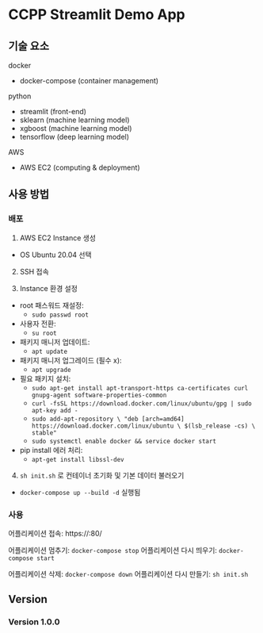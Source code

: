 # CCPP Streamlit Demo App

## 기술 요소
docker
- docker-compose (container management)

python
- streamlit (front-end)
- sklearn (machine learning model)
- xgboost (machine learning model)
- tensorflow (deep learning model)

AWS
- AWS EC2 (computing & deployment)

## 사용 방법

### 배포

1. AWS EC2 Instance 생성
- OS Ubuntu 20.04 선택

2. SSH 접속

3. Instance 환경 설정
- root 패스워드 재설정: 
  - `sudo passwd root`
- 사용자 전환: 
  - `su root`
- 패키지 매니저 업데이트: 
  - `apt update`
- 패키지 매니저 업그레이드 (필수 x): 
  - `apt upgrade`
- 필요 패키지 설치: 
  - `sudo apt-get install apt-transport-https ca-certificates curl gnupg-agent software-properties-common`
  - `curl -fsSL https://download.docker.com/linux/ubuntu/gpg | sudo apt-key add -`
  - `sudo add-apt-repository \
    "deb [arch=amd64] https://download.docker.com/linux/ubuntu \
    $(lsb_release -cs) \
    stable"`
  - `sudo systemctl enable docker && service docker start`
- pip install 에러 처리: 
  - `apt-get install libssl-dev`

4. `sh init.sh` 로 컨테이너 초기화 및 기본 데이터 불러오기
- `docker-compose up --build -d` 실행됨


### 사용
어플리케이션 접속: https://<domain ip>:80/

어플리케이션 멈추기: `docker-compose stop`
어플리케이션 다시 띄우기: `docker-compose start`

어플리케이션 삭제: `docker-compose down`
어플리케이션 다시 만들기: `sh init.sh`


## Version

### Version 1.0.0


